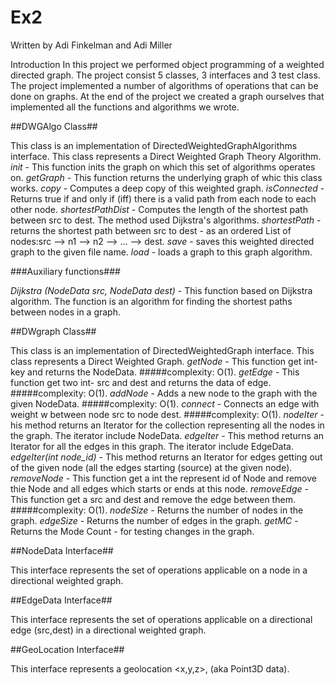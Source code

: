 # Ex2

Written by Adi Finkelman and Adi Miller

Introduction
In this project we performed object programming of a weighted directed graph. The project consist 5 classes, 3 interfaces and 3 test class.
The project implemented a number of algorithms of operations that can be done on graphs. At the end of the project we created a graph ourselves that implemented all the functions and algorithms we wrote.

##DWGAlgo Class##

This class is an implementation of DirectedWeightedGraphAlgorithms interface. This class represents a Direct Weighted Graph Theory Algorithm.
*init* - This function inits the graph on which this set of algorithms operates on.
*getGraph* - This function returns the underlying graph of whic this class works.
*copy* - Computes a deep copy of this weighted graph.
*isConnected* - Returns true if and only if (iff) there is a valid path from each node to each other node.
*shortestPathDist* - Computes the length of the shortest path between src to dest. The method used Dijkstra's algorithms.
*shortestPath* - returns the shortest path between src to dest - as an ordered List of nodes:src --> n1 --> n2 --> ... --> dest.
*save* - saves this weighted directed graph to the given file name.
*load* - loads a graph to this graph algorithm.

###Auxiliary functions###

*Dijkstra (NodeData src, NodeData dest)* - This function based on Dijkstra algorithm. The function is an algorithm for finding the shortest paths between nodes in a graph.

##DWgraph Class##

This class is an implementation of DirectedWeightedGraph interface. This class represents a Direct Weighted Graph.
*getNode* - This function get int- key and returns the NodeData. #####complexity: O(1).
*getEdge* - This function get two int- src and dest and returns the data of edge. #####complexity: O(1).
*addNode* -  Adds a new node to the graph with the given NodeData. #####complexity: O(1).
*connect* - Connects an edge with weight w between node src to node dest. #####complexity: O(1).
*nodeIter* - his method returns an Iterator for the collection representing all the nodes in the graph. The iterator include NodeData.
*edgeIter* - This method returns an Iterator for all the edges in this graph. The iterator include EdgeData.
*edgeIter(int node_id)* -  This method returns an Iterator for edges getting out of the given node (all the edges starting (source) at the given node).
*removeNode* - This function get a int the represent id of Node and remove thie Node and all edges which starts or ends at this node.
*removeEdge* - This function get a src and dest and remove the edge between them. #####complexity: O(1).
*nodeSize* - Returns the number of nodes in the graph.
*edgeSize* - Returns the number of edges in the graph.
*getMC* - Returns the Mode Count - for testing changes in the graph.

##NodeData Interface##

This interface represents the set of operations applicable on a node in a directional weighted graph.

##EdgeData Interface##

This interface represents the set of operations applicable on a directional edge (src,dest) in a directional weighted graph.

##GeoLocation Interface##

This interface represents a geolocation <x,y,z>, (aka Point3D data).













